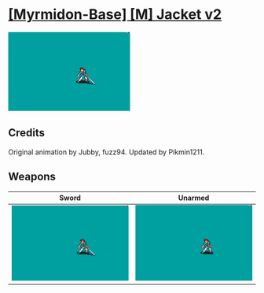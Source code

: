 # [\[Myrmidon-Base\] \[M\] Jacket v2](./%5BMyrmidon-Base%5D%20%5BM%5D%20Jacket%20v2)

<img src="./1.%20Sword/Sword_000.png" alt="[Myrmidon-Base] [M] Jacket v2 standing" />

## Credits

Original animation by Jubby, fuzz94.
Updated by Pikmin1211.

## Weapons


|Sword |Unarmed |
|  :---: | :---: |
| <img alt="Sword animation" src="./1.%20Sword/Sword.gif" /> | <img alt="Unarmed animation" src="./8.%20Unarmed/Unarmed.gif" /> |

